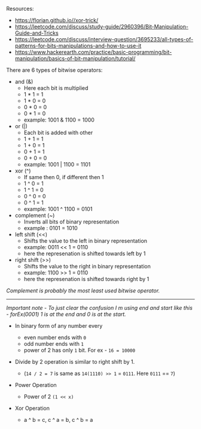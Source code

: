 
Resources: 
- https://florian.github.io//xor-trick/
- https://leetcode.com/discuss/study-guide/2960396/Bit-Manipulation-Guide-and-Tricks
- https://leetcode.com/discuss/interview-question/3695233/all-types-of-patterns-for-bits-manipulations-and-how-to-use-it
- https://www.hackerearth.com/practice/basic-programming/bit-manipulation/basics-of-bit-manipulation/tutorial/

There are 6 types of bitwise operators:

- and (&)
    - Here each bit is multiplied
    - 1 * 1 = 1
    - 1 * 0 = 0
    - 0 * 0 = 0
    - 0 * 1 = 0
    - example: 1001 & 1100 = 1000
- or (|)
    - Each bit is added with other
    - 1 + 1 = 1
    - 1 + 0 = 1
    - 0 + 1 = 1
    - 0 + 0 = 0
    - example: 1001 | 1100 = 1101
- xor (^)
    - If same then 0, if different then 1
    - 1 ^ 0 = 1
    - 1 ^ 1 = 0
    - 0 ^ 0 = 0
    - 0 ^ 1 = 1
    - example: 1001 ^ 1100 = 0101
- complement (~)
    - Inverts all bits of binary representation
    - example : 0101 = 1010
- left shift (<<)
    - Shifts the value to the left in binary representation
    - example: 0011 << 1 = 0110
    - here the represenation is shifted towards left by 1
- right shift (>>)
    - Shifts the value to the right in binary representation
    - example: 1100 >> 1 = 0110
    - here the represenation is shifted towards right by 1

_Complement is probably the most least used bitwise operator._

---

_Important note - To just clear the confusion I m using end and start like this - forEx(0001) 1 is at the end and 0 is at the start._

- In binary form of any number every
    
    - even number ends with `0`
    - odd number ends with `1`
    - power of 2 has only `1` bit. For ex - `16 = 10000`
- Divide by 2 operation is similar to right shift by 1.
    
    - (`14 / 2 = 7` is same as `14(1110) >> 1` = `0111`. Here `0111` == `7`)
- Power Operation
    
    - Power of 2 `(1 << x)`
- Xor Operation
    
    - a ^ b = c, c ^ a = b, c ^ b = a
